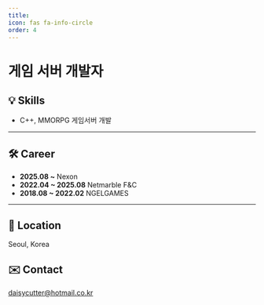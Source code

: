 ```yaml
---
title: 
icon: fas fa-info-circle
order: 4
---
```


# 게임 서버 개발자  

## 💡 Skills

- C++, MMORPG 게임서버 개발

---

## 🛠 Career

- **2025.08 ~** Nexon  
- **2022.04 ~ 2025.08** Netmarble F&C  
- **2018.08 ~ 2022.02** NGELGAMES  

---

## 📍 Location  
Seoul, Korea

## ✉️ Contact  
daisycutter@hotmail.co.kr
